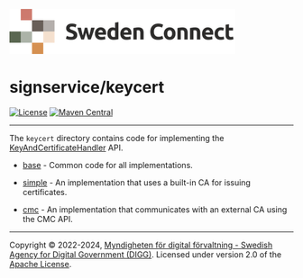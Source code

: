 ![Logo](../docs/images/sweden-connect.png)


# signservice/keycert

[![License](https://img.shields.io/badge/License-Apache%202.0-blue.svg)](https://opensource.org/licenses/Apache-2.0) [![Maven Central](https://maven-badges.herokuapp.com/maven-central/se.swedenconnect.signservice/signservice-keycert-parent/badge.svg)](https://maven-badges.herokuapp.com/maven-central/se.swedenconnect.signservice/signservice-keycert-parent)

-----

The `keycert` directory contains code for implementing the [KeyAndCertificateHandler](https://github.com/swedenconnect/signservice/blob/main/core/src/main/java/se/swedenconnect/signservice/certificate/KeyAndCertificateHandler.java) API.

- [base](base) - Common code for all implementations.

- [simple](simple) - An implementation that uses a built-in CA for issuing certificates.

- [cmc](cmc) - An implementation that communicates with an external CA using the CMC API.

-----

Copyright &copy; 2022-2024, [Myndigheten för digital förvaltning - Swedish Agency for Digital Government (DIGG)](http://www.digg.se). Licensed under version 2.0 of the [Apache License](http://www.apache.org/licenses/LICENSE-2.0).
